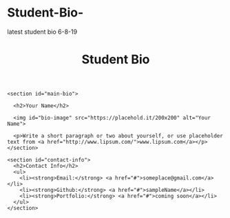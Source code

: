 # Student-Bio-
latest student bio 6-8-19

<!DOCTYPE html>
<html lang="en-us">

<head>
  <meta charset="UTF-8">
  <title>CSS Stylesheets with Relative Paths</title>

  <!-- This line is money! It points your HTML to the CSS file. -->
  <!-- Notice the "relative" pathway? It matches a file inside our current directory's "assets" folder. Open it to see our style rules. -->
  <link rel="stylesheet" type="text/css" href="css/style.css">

</head>

<body>
  <header>
    <h1>Student Bio</h1>
  </header>

  <div class="container">

    <section id="main-bio">

      <h2>Your Name</h2>

      <img id="bio-image" src="https://placehold.it/200x200" alt="Your Name">

      <p>Write a short paragraph or two about yourself, or use placeholder text from <a href="http://www.lipsum.com/">www.lipsum.com</a></p>
    </section>

    <section id="contact-info">
      <h2>Contact Info</h2>
      <ul>
        <li><strong>Email:</strong> <a href="#">someplace@gmail.com</a></li>
        <li><strong>Github:</strong> <a href="#">sampleName</a></li>
        <li><strong>Portfolio:</strong> <a href="#">coming soon</a></li>
      </ul>
    </section>
  </div>

</body>

</html>
